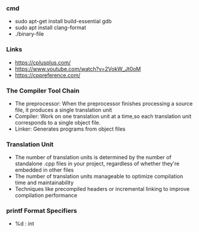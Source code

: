 ### cmd

- sudo apt-get install build-essential gdb
- sudo apt install clang-format
- ./binary-file

### Links
- https://cplusplus.com/
- https://www.youtube.com/watch?v=2VokW_Jt0oM
- https://cppreference.com/

### The Compiler Tool Chain

- The preprocessor: When the preprocessor finishes processing a source file, it produces a single translation unit
- Compiler: Work on one translation unit at a time,so each translation unit corresponds to a single object file.
- Linker: Generates programs from object files

### Translation Unit
- The number of translation units is determined by the number of standalone .cpp files in your project, regardless of whether they're embedded in other files
- The number of translation units manageable to optimize compilation time and maintainability
- Techniques like precompiled headers or incremental linking to improve compilation performance

### printf Format Specifiers

- %d : int

